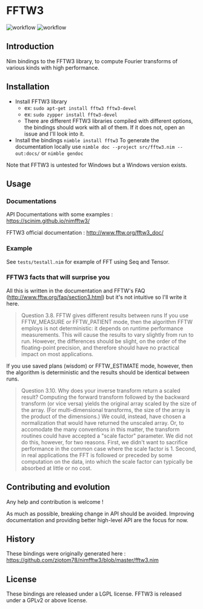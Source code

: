 # FFTW3

![workflow](https://github.com/SciNim/nimfftw3/actions/workflows/ci.yml/badge.svg)
![workflow](https://github.com/SciNim/nimfftw3/actions/workflows/docs.yml/badge.svg)

## Introduction

Nim bindings to the FFTW3 library, to compute Fourier transforms of various kinds with high performance.

## Installation

* Install FFTW3 library
  * ex: `sudo apt-get install fftw3 fftw3-devel`
  * ex: `sudo zypper install fftw3-devel`
  * There are different FFTW3 libraries compiled with different options, the bindings should work with all of them. If it does not, open an issue and I'll look into it.
* Install the bindings `nimble install fftw3` 
To generate the documentation locally use ``nimble doc --project src/fftw3.nim --out:docs/`` or ``nimble gendoc``

Note that FFTW3 is untested for Windows but a Windows version exists. 

## Usage

### Documentations

API Documentations with some examples : https://scinim.github.io/nimfftw3/

FFTW3 official documentation : http://www.fftw.org/fftw3_doc/

### Example

See ``tests/testall.nim`` for example of FFT using Seq and Tensor.

### FFTW3 facts that will surprise you 

All this is written in the documentation and FFTW's FAQ (http://www.fftw.org/faq/section3.html) but it's not intuitive so I'll write it here. 

> Question 3.8. FFTW gives different results between runs
 If you use FFTW_MEASURE or FFTW_PATIENT mode, then the algorithm FFTW employs is not deterministic: it depends on runtime performance measurements. This will cause the results to vary slightly from run to run. However, the differences should be slight, on the order of the floating-point precision, and therefore should have no practical impact on most applications.

 If you use saved plans (wisdom) or FFTW_ESTIMATE mode, however, then the algorithm is deterministic and the results should be identical between runs.

>  Question 3.10. Why does your inverse transform return a scaled result?
Computing the forward transform followed by the backward transform (or vice versa) yields the original array scaled by the size of the array. (For multi-dimensional transforms, the size of the array is the product of the dimensions.) We could, instead, have chosen a normalization that would have returned the unscaled array. Or, to accomodate the many conventions in this matter, the transform routines could have accepted a "scale factor" parameter. We did not do this, however, for two reasons. First, we didn't want to sacrifice performance in the common case where the scale factor is 1. Second, in real applications the FFT is followed or preceded by some computation on the data, into which the scale factor can typically be absorbed at little or no cost. 

## Contributing and evolution

Any help and contribution is welcome !

As much as possible, breaking change in API should be avoided.
Improving documentation and providing better high-level API are the focus for now.

## History

These bindings were originally generated here : https://github.com/ziotom78/nimfftw3/blob/master/fftw3.nim

## License

These bindings are released under a LGPL license. FFTW3 is released under a GPLv2 or above license.

